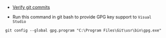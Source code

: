 - [Verify git commits](https://docs.github.com/en/authentication/managing-commit-signature-verification/telling-git-about-your-signing-key)

- Run this command in git bash to provide GPG key support to `Visual Studio`

```
git config --global gpg.program "C:\Program Files\Git\usr\bin\gpg.exe"
```
